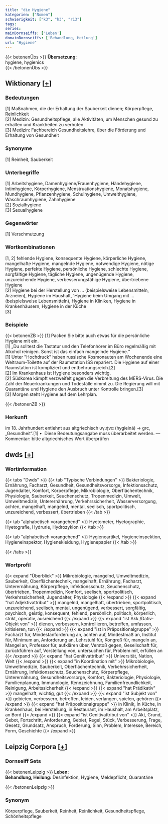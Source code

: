 ```yaml
---
title: "die Hygiene"
kategorien: ["Nomen"]
schwierigkeit: ["k3", "h3", "r13"]
tags:
series:
mainDornseiffs: ['Leben']
domainDornseiffs: ['Behandlung, Heilung']
url: "Hygiene"
---
```


{{< betonenÜbs >}}
**Übersetzung:**  
hygiene, hygienics  
{{< /betonenÜbs >}}

## Wiktionary [[+](https://de.wiktionary.org/wiki/Hygiene)]

### Bedeutungen
[1] Maßnahmen, die der Erhaltung der Sauberkeit dienen; Körperpflege, Reinlichkeit  
[2] Medizin: Gesundheitspflege, alle Aktivitäten, um Menschen gesund zu erhalten und Krankheiten zu verhüten  
[3] Medizin: Fachbereich Gesundheitslehre, über die Förderung und Erhaltung von Gesundheit  

### Synonyme
[1] Reinheit, Sauberkeit  

### Unterbegriffe
[1] Arbeitshygiene, Damenhygiene/Frauenhygiene, Händehygiene, Intimhygiene, Körperhygiene, Menstruationshygiene, Monatshygiene, Mundhygiene, Pflanzenhygiene, Schulhygiene, Umwelthygiene, Waschraumhygiene, Zahnhygiene  
[2] Sozialhygiene  
[3] Sexualhygiene  

### Gegenwörter
[1] Verschmutzung  

### Wortkombinationen
[1, 2] fehlende Hygiene, konsequente Hygiene, körperliche Hygiene, mangelhafte Hygiene, mangelnde Hygiene, notwendige Hygiene, nötige Hygiene, perfekte Hygiene, persönliche Hygiene, schlechte Hygiene, sorgfältige Hygiene, tägliche Hygiene, ungenügende Hygiene, unzureichende Hygiene, verbesserungsfähige Hygiene, übertriebene Hygiene  
[2] Hygiene bei der Herstellung von … (beispielsweise Lebensmitteln, Arzneien), Hygiene im Haushalt, 'Hygiene beim  Umgang mit … (beispielsweise Lebensmitteln), Hygiene in Kliniken, Hygiene in Krankenhäusern, Hygiene in der Küche  
[3]  

### Beispiele
{{< betonenZB >}}
[1] Packen Sie bitte auch etwas für die persönliche Hygiene mit ein.  
[1] „Du solltest die Tastatur und den Telefonhörer im Büro regelmäßig mit Alkohol reinigen. Sonst ist das einfach mangelnde Hygiene.“  
[1] Unter "Hochdruck" haben russische Kosmonauten am Wochenende eine Weltraum-Toilette auf der Raumstation ISS repariert. Die Hygiene auf einer Raumstation ist kompliziert und entbehrungsreich.[2]  
[2] Im Krankenhaus ist Hygiene besonders wichtig.  
[2] Südkorea kämpft verzweifelt gegen die Verbreitung des MERS-Virus. Die Zahl der Neuerkrankungen und Todesfälle nimmt zu. Die Regierung will mit Quarantäne und Hygiene den Ausbruch unter Kontrolle bringen.[3]  
[3] Morgen steht Hygiene auf dem Lehrplan.  

{{< /betonenZB >}}
### Herkunft
im 18. Jahrhundert entlehnt aus altgriechisch υγιήνα (hygieiná) → grc, „Gesundheit“.[1] •  Diese Bedeutungsangabe muss überarbeitet werden. — Kommentar: bitte altgriechisches Wort überprüfen  



## dwds [[+](https://www.dwds.de/wb/Hygiene)]

### Wortinformation
{{< tabs "Dwds" >}}
{{< tab "Typische Verbindungen" >}}
Bakteriologie, Ernährung, Facharzt, Gesundheit, Gesundheitsvorsorge, Infektionsschutz, Jugendalter, Komfort, Körperpflege, Mikrobiologie, Oberflächentechnik, Physiologie, Sauberkeit, Seuchenschutz, Tropenmedizin, Umwelt, Umweltmedizin, Unterernährung, Verkehrssicherheit, Wasserversorgung, achten, mangelhaft, mangelnd, mental, seelisch, sportpolitisch, unzureichend, verbessert, übertrieben
{{< /tab >}}

{{< tab "alphabetisch vorangehend" >}}
Hyetometer, Hyetographie, Hyetografie, Hydrurie, Hydrozyklon
{{< /tab >}}

{{< tab "alphabetisch vorangehend" >}}
Hygieneartikel, Hygieneinspektion, Hygieneinspektor, Hygienekleidung, Hygienepapier
{{< /tab >}}

{{< /tabs >}}

### Wortprofil
{{< expand "Überblick" >}} Mikrobiologie, mangelnd, Umweltmedizin, Sauberkeit, Oberflächentechnik, mangelhaft, Ernährung, Facharzt, Unterernährung, Körperpflege, Infektionsschutz, Seuchenschutz, übertrieben, Tropenmedizin, Komfort, seelisch, sportpolitisch, Verkehrssicherheit, Jugendalter, Physiologie {{< /expand >}}
{{< expand "hat Adjektivattribut" >}} mangelnd, mangelhaft, übertrieben, sportpolitisch, unzureichend, seelisch, mental, ungenügend, verbessert, sorgfältig, psychisch, geistig, konsequent, fehlend, persönlich, politisch, körperlich, strikt, operativ, ausreichend {{< /expand >}}
{{< expand "ist Akk./Dativ-Objekt von" >}} dienen, verbessern, kontrollieren, betreffen, umfassen, kritisieren, tun {{< /expand >}}
{{< expand "ist in Präpositionalgruppe" >}} Facharzt für, Mindestanforderung an, achten auf, Mindestmaß an, Institut für, Minimum an, Anforderung an, Lehrstuhl für, Kongreß für, mangeln an, Mangel an, Professor für, aufklären über, Verstoß gegen, Gesellschaft für, zurückführen auf, Vorstellung von, untersuchen für, Problem mit, erfüllen an {{< /expand >}}
{{< expand "hat Genitivattribut" >}} Universität, Nation, Welt {{< /expand >}}
{{< expand "in Koordination mit" >}} Mikrobiologie, Umweltmedizin, Sauberkeit, Oberflächentechnik, Verkehrssicherheit, Ernährung, Infektionsschutz, Seuchenschutz, Körperpflege, Unterernährung, Gesundheitsvorsorge, Komfort, Bakteriologie, Physiologie, Familienplanung, Immunologie, Kennzeichnung, Familienfreundlichkeit, Reinigung, Arbeitssicherheit {{< /expand >}}
{{< expand "hat Prädikativ" >}} mangelhaft, wichtig, gut {{< /expand >}}
{{< expand "ist Subjekt von" >}} gebieten, verbessern, betreffen, leiden, verlangen, spielen, gehören {{< /expand >}}
{{< expand "hat Präpositionalgruppe" >}} in Klinik, in Küche, in Krankenhaus, bei Herstellung, in Restaurant, im Haushalt, am Arbeitsplatz, an Bord {{< /expand >}}
{{< expand "ist Genitivattribut von" >}} Akt, Grund, Gebot, Fortschritt, Anforderung, Gebiet, Regel, Stück, Verbesserung, Frage, Gesetz, Grundsatz, Anspruch, Forderung, Sinn, Problem, Interesse, Bereich, Form, Geschichte {{< /expand >}}

## Leipzig Corpora [[+](https://corpora.uni-leipzig.de/en/res?word=Hygiene&corpusId=deu_newscrawl-public_2018)]

### Dornseiff Sets
{{< betonenLeipzig >}}
**Leben:**  
**Behandlung, Heilung:** Desinfektion, Hygiene, Meldepflicht, Quarantäne  

{{< /betonenLeipzig >}}

### Synonym
Körperpflege, Sauberkeit, Reinheit, Reinlichkeit, Gesundheitspflege, Schönheitspflege

